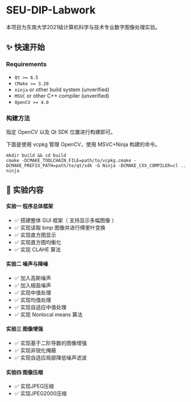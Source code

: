 # SEU-DIP-Labwork

本项目为东南大学2021级计算机科学与技术专业数字图像处理实验。

## ✨ 快速开始

### Requirements

- `Qt >= 6.5`
- `CMake >= 3.20`
- `ninja` or other build system (unverified)
- `MSVC` or other C++ compiler (unverified)
- `OpenCV >= 4.0`

### 构建方法

指定 OpenCV 以及 Qt SDK 位置进行构建即可。

下面是使用 vcpkg 管理 OpenCV，使用 MSVC+Ninja 构建的命令。

```
mkdir build && cd build
cmake -DCMAKE_TOOLCHAIN_FILE=path/to/vcpkg.cmake -DCMAKE_PREFIX_PATH=path/to/qt/sdk -G Ninja -DCMAKE_CXX_COMPILER=cl ..
ninja
```

## 🧪 实验内容

#### 实验一 程序总体框架

- ✅ 搭建整体 GUI 框架（ 支持显示多幅图像 ）
- ✅ 实现读取 bmp 图像并进行傅里叶变换
- ✅ 实现直方图显示
- ✅ 实现直方图均衡化
- ✅ 实现 CLAHE 算法

#### 实验二 噪声与降噪

- ✅ 加入高斯噪声
- ✅ 加入椒盐噪声
- ✅ 实现中值处理
- ✅ 实现均值处理
- ✅ 实现自适应中值处理
- ✅ 实现 Nonlocal means 算法

#### 实验三 图像增强

- ✅ 实现基于二阶导数的图像增强
- ✅ 实现非锐化掩蔽
- ✅ 实现自适应局部降低噪声滤波

#### 实验四 图像压缩

- ✅ 实现JPEG压缩
- ✅ 实现JPEG2000压缩
